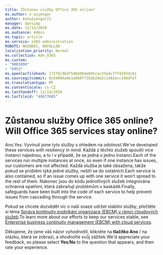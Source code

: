 ```yaml
---
title: Zůstanou služby Office 365 online?
ms.author: v-aiyengar
author: AshaIyengar21
manager: dansimp
ms.date: 12/14/2020
ms.audience: Admin
ms.topic: article
ms.service: o365-administration
ROBOTS: NOINDEX, NOFOLLOW
localization_priority: Normal
ms.collection: Adm_O365
ms.custom:
- "9003899"
- "6953"
ms.openlocfilehash: 172f8c9bdf54b608de8d5cac33a4cf7f4193dc61
ms.sourcegitcommit: 9c64886a9e1a9b0ff356b28a5c1482ecc148d7ef
ms.translationtype: MT
ms.contentlocale: cs-CZ
ms.lasthandoff: 12/14/2020
ms.locfileid: "49677685"
---
```

# <a name="will-office-365-services-stay-online"></a><span data-ttu-id="df5d8-102">Zůstanou služby Office 365 online?</span><span class="sxs-lookup"><span data-stu-id="df5d8-102">Will Office 365 services stay online?</span></span>

<span data-ttu-id="df5d8-103">Ano.</span><span class="sxs-lookup"><span data-stu-id="df5d8-103">Yes.</span></span> <span data-ttu-id="df5d8-104">Vyvinuli jsme tyto služby s ohledem na odolnost.</span><span class="sxs-lookup"><span data-stu-id="df5d8-104">We've developed these services with resiliency in mind.</span></span> <span data-ttu-id="df5d8-105">Každá z těchto služeb spouští více instancí najednou, a to i v případě, že se jedná o jednu instanci.</span><span class="sxs-lookup"><span data-stu-id="df5d8-105">Each of the services run multiple instances at once, so even if one instance has issues, our customers are not affected.</span></span> <span data-ttu-id="df5d8-106">Každá služba je také obsažena, takže pokud se problém týká jedné služby, nešíří se do ostatních.</span><span class="sxs-lookup"><span data-stu-id="df5d8-106">Each service is also contained, so if an issue comes up with one service it won’t spread to the rest of them.</span></span> <span data-ttu-id="df5d8-107">Nakonec jsou do kódu jednotlivých služeb integrována ochranná opatření, která zabraňují problémům v kaskádě.</span><span class="sxs-lookup"><span data-stu-id="df5d8-107">Finally, safeguards have been built into the code of each service to help prevent issues from cascading through the service.</span></span>

<span data-ttu-id="df5d8-108">Pokud se chcete dozvědět víc o naší snaze udržet stabilní služby, přečtěte si téma [Správa kontinuity podnikání organizace (EBCM) v rámci cloudových služeb](https://go.microsoft.com/fwlink/?linkid=2124377).</span><span class="sxs-lookup"><span data-stu-id="df5d8-108">To learn more about our efforts to keep our services stable, see [Enterprise business continuity management (EBCM) with cloud services](https://go.microsoft.com/fwlink/?linkid=2124377).</span></span>

<span data-ttu-id="df5d8-109">Děkujeme, že jsme váš názor vyhodnotili, klikněte na **tlačítko Ano** /  na otázku, která se zobrazí, a ohodnoťte svůj zážitek.</span><span class="sxs-lookup"><span data-stu-id="df5d8-109">We'd appreciate your feedback, so please select **Yes**/**No** to the question that appears, and then rate your experience.</span></span>